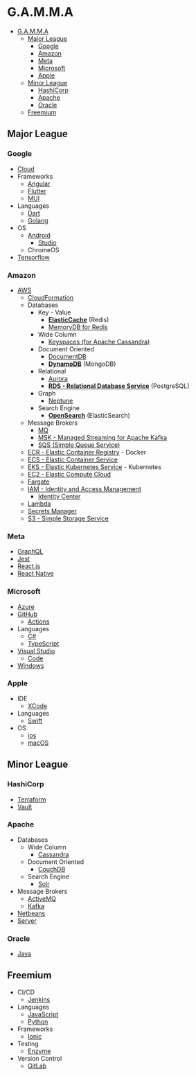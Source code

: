 # G.A.M.M.A

- [G.A.M.M.A](#gamma)
  - [Major League](#major-league)
    - [Google](#google)
    - [Amazon](#amazon)
    - [Meta](#meta)
    - [Microsoft](#microsoft)
    - [Apple](#apple)
  - [Minor League](#minor-league)
    - [HashiCorp](#hashicorp)
    - [Apache](#apache)
    - [Oracle](#oracle)
  - [Freemium](#freemium)

## Major League

### Google

- [Cloud](https://cloud.google.com)
- Frameworks
  - [Angular](https://angular.io)
  - [Flutter](https://flutter.dev)
  - [MUI](https://mui.com)
- Languages
  - [Dart](https://dart.dev)
  - [Golang](https://go.dev)
- OS
  - [Android](https://www.android.com)
    - [Studio](https://developer.android.com/studio)
  - ChromeOS
- [Tensorflow](https://www.tensorflow.org)

### Amazon

- [AWS](https://aws.amazon.com)
  - [CloudFormation](https://aws.amazon.com/cloudformation)
  - Databases
    - Key - Value
      - [**ElasticCache**](https://aws.amazon.com/elasticache) (Redis)
      - [MemoryDB for Redis](https://aws.amazon.com/memorydb)
    - Wide Column
      - [Keyspaces (for Apache Cassandra)](https://aws.amazon.com/keyspaces)
    - Document Oriented
      - [DocumentDB](https://aws.amazon.com/documentdb)
      - [**DynamoDB**](https://aws.amazon.com/dynamodb) (MongoDB)
    - Relational
      - [Aurora](https://aws.amazon.com/rds/aurora/)
      - [**RDS - Relational Database Service**](https://aws.amazon.com/rds) (PostgreSQL)
    - Graph
      - [Neptune](https://aws.amazon.com/neptune/)
    - Search Engine
      - [**OpenSearch**](https://aws.amazon.com/opensearch-service) (ElasticSearch)
  - Message Brokers
    - [MQ](https://aws.amazon.com/amazon-mq)
    - [MSK - Managed Streaming for Apache Kafka](https://aws.amazon.com/msk)
    - [SQS (Simple Queue Service)](https://aws.amazon.com/sqs/)
  - [ECR - Elastic Container Registry](https://aws.amazon.com/ecr) - Docker
  - [ECS - Elastic Container Service](https://aws.amazon.com/ecs/)
  - [EKS - Elastic Kubernetes Service](https://aws.amazon.com/eks) - Kubernetes
  - [EC2 - Elastic Compute Cloud](https://aws.amazon.com/ec2/)
  - [Fargate](https://aws.amazon.com/fargate/)
  - [IAM - Identity and Access Management](https://aws.amazon.com/iam/)
    - [Identity Center](https://aws.amazon.com/iam/identity-center/)
  - [Lambda](https://aws.amazon.com/lambda)
  - [Secrets Manager](https://aws.amazon.com/secrets-manager)
  - [S3 - Simple Storage Service](https://aws.amazon.com/s3)

### Meta

- [GraphQL](https://graphql.org)
- [Jest](https://jestjs.io)
- [React.js](https://reactjs.org)
- [React Native](https://reactnative.dev/)

### Microsoft

- [Azure](https://azure.microsoft.com)
- [GitHub](https://github.com/)
  - [Actions](https://github.com/features/actions)
- Languages
  - [C#](https://dotnet.microsoft.com/en-us/languages/csharp)
  - [TypeScript](https://www.typescriptlang.org)
- [Visual Studio](https://visualstudio.microsoft.com)
  - [Code](https://code.visualstudio.com)
- [Windows](https://www.microsoft.com/windows)

### Apple

- IDE
  - [XCode](https://developer.apple.com/xcode)
- Languages
  - [Swift](https://developer.apple.com/swift)
- OS
  - [ios](https://www.apple.com/ios)
  - [macOS](https://www.apple.com/macos)

## Minor League

### HashiCorp

- [Terraform](https://www.terraform.io)
- [Vault](https://www.vaultproject.io)

### Apache

- Databases
  - Wide Column
    - [Cassandra](https://cassandra.apache.org/)
  - Document Oriented
    - [CouchDB](https://couchdb.apache.org/)
  - Search Engine
    - [Solr](https://solr.apache.org/)
- Message Brokers
  - [ActiveMQ](https://activemq.apache.org/)
  - [Kafka](https://kafka.apache.org/)
- [Netbeans](https://netbeans.apache.org/)
- [Server](https://httpd.apache.org/)

### Oracle

- [Java](https://www.java.com)

## Freemium

- CI/CD
  - [Jenkins](https://www.jenkins.io/)
- Languages
  - [JavaScript](https://www.javascript.co)
  - [Python](https://www.python.org/)
- Frameworks
  - [Ionic](https://ionicframework.com/)
- Testing
  - [Enzyme](https://enzymejs.github.io/enzyme/)
- Version Control
  - [GitLab](https://about.gitlab.com/)
